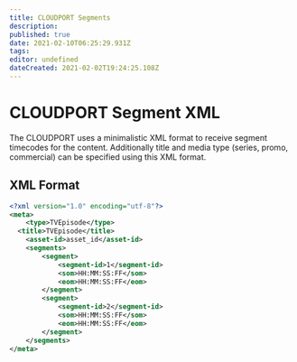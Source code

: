 ```yaml
---
title: CLOUDPORT Segments
description: 
published: true
date: 2021-02-10T06:25:29.931Z
tags: 
editor: undefined
dateCreated: 2021-02-02T19:24:25.108Z
---
```


# CLOUDPORT Segment XML

The CLOUDPORT uses a minimalistic XML format to receive segment timecodes for the content. Additionally title and media type (series, promo, commercial) can be specified using this XML format.

## XML Format

```xml
<?xml version="1.0" encoding="utf-8"?>
<meta>
	<type>TVEpisode</type>
  <title>TVEpisode</title>
	<asset-id>asset_id</asset-id>
	<segments>
		<segment>
			<segment-id>1</segment-id>
			<som>HH:MM:SS:FF</som>
			<eom>HH:MM:SS:FF</eom>
		</segment>
		<segment>
			<segment-id>2</segment-id>
			<som>HH:MM:SS:FF</som>
			<eom>HH:MM:SS:FF</eom>
		</segment>
	</segments>
</meta>
```